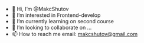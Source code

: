 - 👋 Hi, I’m @MakcShutov
- 👀 I’m interested in Frontend-develop
- 🌱 I’m currently learning on second course
- 💞️ I’m looking to collaborate on ...
- 📫 How to reach me email: makcshutov@gmail.com

<!---
MakcShutov/MakcShutov is a ✨ special ✨ repository because its `README.md` (this file) appears on your GitHub profile.
You can click the Preview link to take a look at your changes.
--->
